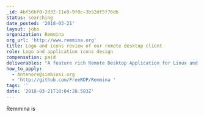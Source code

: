 ```yaml
---
_id: 4bf56bf0-2d32-11e8-9f0c-3b52df5f76db
status: searching
date_posted: '2018-03-21'
layout: jobs
organization: Remmina
org_url: 'http://www.remmina.org'
title: Logo and icons review of our remote desktop client
role: Logo and application icons design
compensation: paid
deliverables: "A feature rich Remote Desktop Application for Linux and other Unixes.\r\nWe'd like to review our logo, the R that symbolise a Network connection and we'd like a complete redesign of our in app icons (see screen shots). We were thinking a rabbit shaped R to symbolise the speed, the jumping, the tunnel digged by this rabbit named Remmina, that will be our mascot. For the icons we'd like something, or just an extention, similar to feathericons,in vector and all the typical icon sizes till 512 px. We have a tight budget but can offer some good visibility and support. As I was saying an extention of the feathericons is fine."
how_to_apply:
  - Antenore@simbiosi.org
  - 'http://github.com/FreeRDP/Remmina '
tags: ''
date: '2018-03-21T18:04:28.583Z'
---
```

Remmina is
